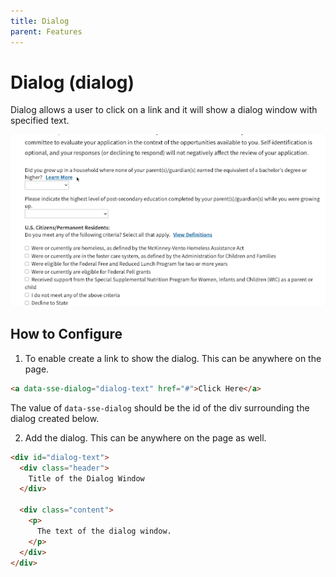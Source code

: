 ```yaml
---
title: Dialog
parent: Features
---
```


# Dialog (dialog)
Dialog allows a user to click on a link and it will show a dialog window with specified text.

![dialog](assets/images/dialog.gif)

## How to Configure
1. To enable create a link to show the dialog. This can be anywhere on the page.

```html
<a data-sse-dialog="dialog-text" href="#">Click Here</a>
```

The value of `data-sse-dialog` should be the id of the div surrounding the dialog created below.

2. Add the dialog. This can be anywhere on the page as well.

```html
<div id="dialog-text">
  <div class="header">
    Title of the Dialog Window
  </div>

  <div class="content">
    <p>
      The text of the dialog window.
    </p>
  </div>
</div>
```
